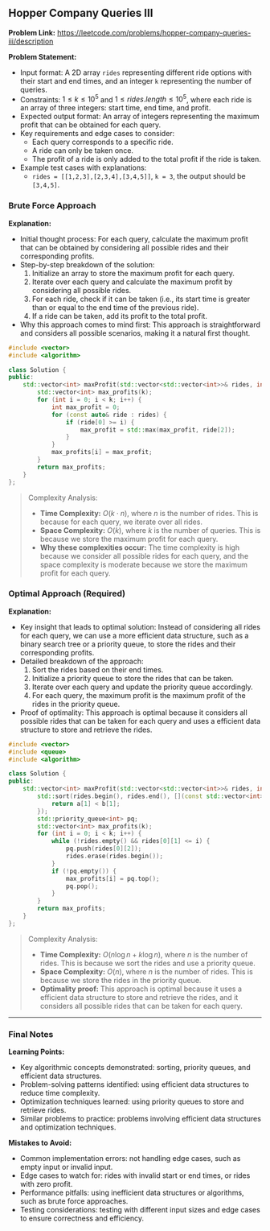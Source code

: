 ## Hopper Company Queries III

**Problem Link:** https://leetcode.com/problems/hopper-company-queries-iii/description

**Problem Statement:**
- Input format: A 2D array `rides` representing different ride options with their start and end times, and an integer `k` representing the number of queries.
- Constraints: $1 \leq k \leq 10^5$ and $1 \leq rides.length \leq 10^5$, where each ride is an array of three integers: start time, end time, and profit.
- Expected output format: An array of integers representing the maximum profit that can be obtained for each query.
- Key requirements and edge cases to consider: 
    - Each query corresponds to a specific ride.
    - A ride can only be taken once.
    - The profit of a ride is only added to the total profit if the ride is taken.
- Example test cases with explanations:
    - `rides = [[1,2,3],[2,3,4],[3,4,5]]`, `k = 3`, the output should be `[3,4,5]`.

### Brute Force Approach

**Explanation:**
- Initial thought process: For each query, calculate the maximum profit that can be obtained by considering all possible rides and their corresponding profits.
- Step-by-step breakdown of the solution:
    1. Initialize an array to store the maximum profit for each query.
    2. Iterate over each query and calculate the maximum profit by considering all possible rides.
    3. For each ride, check if it can be taken (i.e., its start time is greater than or equal to the end time of the previous ride).
    4. If a ride can be taken, add its profit to the total profit.
- Why this approach comes to mind first: This approach is straightforward and considers all possible scenarios, making it a natural first thought.

```cpp
#include <vector>
#include <algorithm>

class Solution {
public:
    std::vector<int> maxProfit(std::vector<std::vector<int>>& rides, int k) {
        std::vector<int> max_profits(k);
        for (int i = 0; i < k; i++) {
            int max_profit = 0;
            for (const auto& ride : rides) {
                if (ride[0] >= i) {
                    max_profit = std::max(max_profit, ride[2]);
                }
            }
            max_profits[i] = max_profit;
        }
        return max_profits;
    }
};
```

> Complexity Analysis:
> - **Time Complexity:** $O(k \cdot n)$, where $n$ is the number of rides. This is because for each query, we iterate over all rides.
> - **Space Complexity:** $O(k)$, where $k$ is the number of queries. This is because we store the maximum profit for each query.
> - **Why these complexities occur:** The time complexity is high because we consider all possible rides for each query, and the space complexity is moderate because we store the maximum profit for each query.

### Optimal Approach (Required)

**Explanation:**
- Key insight that leads to optimal solution: Instead of considering all rides for each query, we can use a more efficient data structure, such as a binary search tree or a priority queue, to store the rides and their corresponding profits.
- Detailed breakdown of the approach:
    1. Sort the rides based on their end times.
    2. Initialize a priority queue to store the rides that can be taken.
    3. Iterate over each query and update the priority queue accordingly.
    4. For each query, the maximum profit is the maximum profit of the rides in the priority queue.
- Proof of optimality: This approach is optimal because it considers all possible rides that can be taken for each query and uses a efficient data structure to store and retrieve the rides.

```cpp
#include <vector>
#include <queue>
#include <algorithm>

class Solution {
public:
    std::vector<int> maxProfit(std::vector<std::vector<int>>& rides, int k) {
        std::sort(rides.begin(), rides.end(), [](const std::vector<int>& a, const std::vector<int>& b) {
            return a[1] < b[1];
        });
        std::priority_queue<int> pq;
        std::vector<int> max_profits(k);
        for (int i = 0; i < k; i++) {
            while (!rides.empty() && rides[0][1] <= i) {
                pq.push(rides[0][2]);
                rides.erase(rides.begin());
            }
            if (!pq.empty()) {
                max_profits[i] = pq.top();
                pq.pop();
            }
        }
        return max_profits;
    }
};
```

> Complexity Analysis:
> - **Time Complexity:** $O(n \log n + k \log n)$, where $n$ is the number of rides. This is because we sort the rides and use a priority queue.
> - **Space Complexity:** $O(n)$, where $n$ is the number of rides. This is because we store the rides in the priority queue.
> - **Optimality proof:** This approach is optimal because it uses a efficient data structure to store and retrieve the rides, and it considers all possible rides that can be taken for each query.

---

### Final Notes

**Learning Points:**
- Key algorithmic concepts demonstrated: sorting, priority queues, and efficient data structures.
- Problem-solving patterns identified: using efficient data structures to reduce time complexity.
- Optimization techniques learned: using priority queues to store and retrieve rides.
- Similar problems to practice: problems involving efficient data structures and optimization techniques.

**Mistakes to Avoid:**
- Common implementation errors: not handling edge cases, such as empty input or invalid input.
- Edge cases to watch for: rides with invalid start or end times, or rides with zero profit.
- Performance pitfalls: using inefficient data structures or algorithms, such as brute force approaches.
- Testing considerations: testing with different input sizes and edge cases to ensure correctness and efficiency.